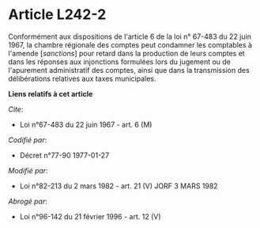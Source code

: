 # Article L242-2

Conformément aux dispositions de l'article 6 de la loi n° 67-483 du 22 juin 1967, la chambre régionale des comptes peut
condamner les comptables à l'amende [*sanctions*] pour retard dans la production de leurs comptes et dans les réponses aux
injonctions formulées lors du jugement ou de l'apurement administratif des comptes, ainsi que dans la transmission des
délibérations relatives aux taxes municipales.

**Liens relatifs à cet article**

_Cite_:

  - Loi n°67-483 du 22 juin 1967 - art. 6 (M)

_Codifié par_:

  - Décret n°77-90 1977-01-27

_Modifié par_:

  - Loi n°82-213 du 2 mars 1982 - art. 21 (V) JORF 3 MARS 1982

_Abrogé par_:

  - Loi n°96-142 du 21 février 1996 - art. 12 (V)
